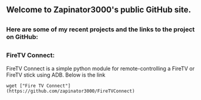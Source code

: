 ## Welcome to Zapinator3000's public GitHub site.
##
### Here are some of my recent projects and the links to the project on GitHub:
##

### FireTV Connect:
FireTV Connect is a simple python module for remote-controlling a FireTV or FireTV stick using ADB. Below is the link
```
wget ["Fire TV Connect"](https://github.com/zapinator3000/FireTVConnect)
```
